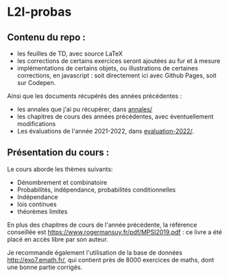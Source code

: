 L2I-probas
==========


Contenu du repo :
-----

- les feuilles de TD, avec source LaTeX
- les corrections de certains exercices seront ajoutées au fur et à mesure
- implémentations de certains objets, ou illustrations de certaines corrections, en javascript : soit directement ici avec Github Pages, soit sur Codepen.

Ainsi que les documents récupérés des années précédentes :

- les annales que j'ai pu récupérer, dans [annales/](https://github.com/dmegy/L2I-probas/tree/main/annales)
- les chapitres de cours des années précédentes, avec éventuellement modifications
- Les évaluations de l'année 2021-2022, dans [evaluation-2022/](https://github.com/dmegy/L2I-probas/tree/main/evaluations-2022).


Présentation du cours :
-----

Le cours aborde les thèmes suivants:

- Dénombrement et combinatoire
- Probabilités, indépendance, probabilités conditionnelles
- Indépendance
- lois continues
- théorèmes limites

En plus des chapitres de cours de l'année précédente, la référence conseillée est https://www.rogermansuy.fr/pdf/MPSI2019.pdf : ce livre a été placé en accès libre par son auteur.

Je recommande également l'utilisation de la base de données http://exo7.emath.fr/, qui contient près de 8000 exercices de maths, dont une bonne partie corrigés.


